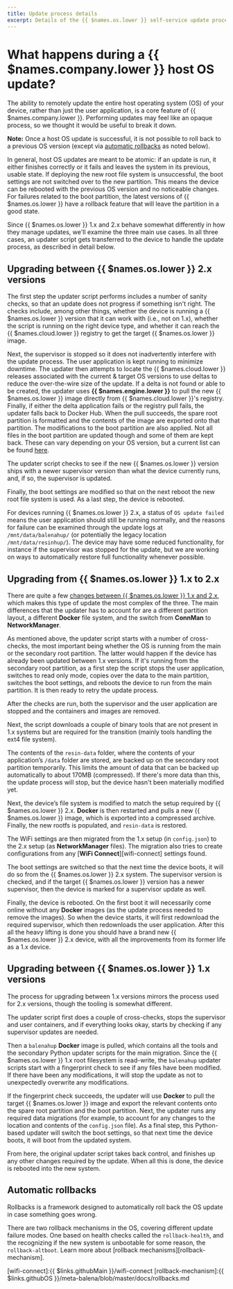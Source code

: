 ```yaml
---
title: Update process details
excerpt: Details of the {{ $names.os.lower }} self-service update process
---
```


# What happens during a {{ $names.company.lower }} host OS update?

The ability to remotely update the entire host operating system (OS) of your device, rather than just the user application, is a core feature of {{ $names.company.lower }}. Performing updates may feel like an opaque process, so we thought it would be useful to break it down.

__Note:__ Once a host OS update is successful, it is not possible to roll back to a previous OS version (except via [automatic rollbacks](#automatic-rollbacks) as noted below).

In general, host OS updates are meant to be atomic: if an update is run, it either finishes correctly or it fails and leaves the system in its previous, usable state. If deploying the new root file system is unsuccessful, the boot settings are not switched over to the new partition. This means the device can be rebooted with the previous OS version and no noticeable changes. For failures related to the boot partition, the latest versions of {{ $names.os.lower }} have a rollback feature that will leave the partition in a good state.

Since {{ $names.os.lower }} 1.x and 2.x behave somewhat differently in how they manage updates, we'll examine the three main use cases. In all three cases, an updater script gets transferred to the device to handle the update process, as described in detail below.

## Upgrading between {{ $names.os.lower }} 2.x versions

The first step the updater script performs includes a number of sanity checks, so that an update does not progress if something isn't right. The checks include, among other things, whether the device is running a {{ $names.os.lower }} version that it can work with (i.e., not on 1.x), whether the script is running on the right device type, and whether it can reach the {{ $names.cloud.lower }} registry to get the target {{ $names.os.lower }} image.

Next, the supervisor is stopped so it does not inadvertently interfere with the update process. The user application is kept running to minimize downtime. The updater then attempts to locate the {{ $names.cloud.lower }} releases associated with the current & target OS versions to use deltas to reduce the over-the-wire size of the update. If a delta is not found or able to be created, the updater uses **{{ $names.engine.lower }}** to pull the new {{ $names.os.lower }} image directly from {{ $names.cloud.lower }}'s registry. Finally, if either the delta application fails or the registry pull fails, the updater falls back to Docker Hub. When the pull succeeds, the spare root partition is formatted and the contents of the image are exported onto that partition. The modifications to the boot partition are also applied. Not all files in the boot partition are updated though and some of them are kept back. These can vary depending on your OS version, but a current list can be found [here](https://github.com/balena-os/meta-balena/blob/master/meta-balena-common/recipes-support/hostapp-update-hooks/files/0-bootfiles#L13).

The updater script checks to see if the new {{ $names.os.lower }} version ships with a newer supervisor version than what the device currently runs, and, if so, the supervisor is updated.

Finally, the boot settings are modified so that on the next reboot the new root file system is used. As a last step, the device is rebooted.

For devices running {{ $names.os.lower }} 2.x, a status of `OS update failed` means the user application should still be running normally, and the reasons for failure can be examined through the update logs at `/mnt/data/balenahup/` (or potentially the legacy location `/mnt/data/resinhup/`). The device may have some reduced functionality, for instance if the supervisor was stopped for the update, but we are working on ways to automatically restore full functionality whenever possible.

## Upgrading from {{ $names.os.lower }} 1.x to 2.x

There are quite a few [changes between {{ $names.os.lower }} 1.x and 2.x][changes], which makes this type of update the most complex of the three. The main differences that the updater has to account for are a different partition layout, a different **Docker** file system, and the switch from **ConnMan** to **NetworkManager**.

As mentioned above, the updater script starts with a number of cross-checks, the most important being whether the OS is running from the main or the secondary root partition. The latter would happen if the device has already been updated between 1.x versions. If it's running from the secondary root partition, as a first step the script stops the user application, switches to read only mode, copies over the data to the main partition, switches the boot settings, and reboots the device to run from the main partition. It is then ready to retry the update process.

After the checks are run, both the supervisor and the user application are stopped and the containers and images are removed.

Next, the script downloads a couple of binary tools that are not present in 1.x systems but are required for the transition (mainly tools handling the ext4 file system).

The contents of the `resin-data` folder, where the contents of your application’s `/data` folder are stored, are backed up on the secondary root partition temporarily. This limits the amount of data that can be backed up automatically to about 170MB (compressed). If there's more data than this, the update process will stop, but the device hasn't been materially modified yet.

Next, the device’s file system is modified to match the setup required by {{ $names.os.lower }} 2.x. **Docker** is then restarted and pulls a new {{ $names.os.lower }} image, which is exported into a compressed archive. Finally, the new rootfs is populated, and `resin-data` is restored.


The WiFi settings are then migrated from the 1.x setup (in `config.json`) to the 2.x setup (as **NetworkManager** files). The migration also tries to create configurations from any [**WiFi Connect**][wifi-connect] settings found.

The boot settings are switched so that the next time the device boots, it will do so from the {{ $names.os.lower }} 2.x system. The supervisor version is checked, and if the target {{ $names.os.lower }} version has a newer supervisor, then the device is marked for a supervisor update as well.

Finally, the device is rebooted. On the first boot it will necessarily come online without any **Docker** images (as the update process needed to remove the images). So when the device starts, it will first redownload the required supervisor, which then redownloads the user application. After this all the heavy lifting is done you should have a brand new {{ $names.os.lower }} 2.x device, with all the improvements from its former life as a 1.x device.

## Upgrading between {{ $names.os.lower }} 1.x versions

The process for upgrading between 1.x versions mirrors the process used for 2.x versions, though the tooling is somewhat different.

The updater script first does a couple of cross-checks, stops the supervisor and user containers, and if everything looks okay, starts by checking if any supervisor updates are needed.

Then a `balenahup` **Docker** image is pulled, which contains all the tools and the secondary Python updater scripts for the main migration. Since the {{ $names.os.lower }} 1.x root filesystem is read-write, the `balenahup` updater scripts start with a fingerprint check to see if any files have been modified. If there have been any modifications, it will stop the update as not to unexpectedly overwrite any modifications.

If the fingerprint check succeeds, the updater will use **Docker** to pull the target {{ $names.os.lower }} image and export the relevant contents onto the spare root partition and the boot partition. Next, the updater runs any required data migrations (for example, to account for any changes to the location and contents of the `config.json` file). As a final step, this Python-based updater will switch the boot settings, so that next time the device boots, it will boot from the updated system.

From here, the original updater script takes back control, and finishes up any other changes required by the update. When all this is done, the device is rebooted into the new system.

## Automatic rollbacks
Rollbacks is a framework designed to automatically roll back the OS update in case something goes wrong.

There are two rollback mechanisms in the OS, covering different update failure modes. One based on health checks called the `rollback-health`, and the recognizing if the new system is unbootable for some reason, the `rollback-altboot`. Learn more about [rollback mechanisms][rollback-mechanism].

[changes]:/reference/OS/updates/migrate-to-2.0/
[wifi-connect]:{{ $links.githubMain }}/wifi-connect
[rollback-mechanism]:{{ $links.githubOS }}/meta-balena/blob/master/docs/rollbacks.md
